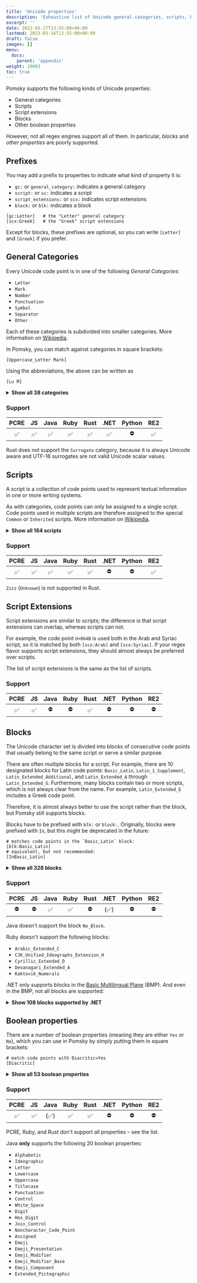 ```yaml
---
title: 'Unicode properties'
description: 'Exhaustive list of Unicode general categories, scripts, blocks and other properties supported by Pomsky'
excerpt: ''
date: 2022-05-17T13:55:00+00:00
lastmod: 2023-03-16T13:55:00+00:00
draft: false
images: []
menu:
  docs:
    parent: 'appendix'
weight: 10003
toc: true
---
```


Pomsky supports the following kinds of Unicode properties:

- General categories
- Scripts
- Script extensions
- Blocks
- Other boolean properties

However, not all regex engines support all of them. In particular, _blocks_ and _other properties_
are poorly supported.

## Prefixes

You may add a prefix to properties to indicate what kind of property it is:

- `gc:` or `general_category:` indicates a general category
- `script:` or `sc:` indicates a script
- `script_extensions:` or `scx:` indicates script extensions
- `block:` or `blk:` indicates a block

```pomsky
[gc:Letter]   # the "Letter" general category
[scx:Greek]   # the "Greek" script extensions
```

Except for blocks, these prefixes are optional, so you can write `[Letter]` and `[Greek]` if you prefer.

## General Categories

Every Unicode code point is in one of the following _General Categories_:

- `Letter`
- `Mark`
- `Number`
- `Punctuation`
- `Symbol`
- `Separator`
- `Other`

Each of these categories is subdivided into smaller categories. More information on [Wikipedia](https://en.wikipedia.org/wiki/Unicode_character_property#General_Category).

In Pomsky, you can match against categories in square brackets:

```pomsky
[Uppercase_Letter Mark]
```

Using the abbreviations, the above can be written as

```pomsky
[Lu M]
```

<details>
<summary><b>Show all 38 categories</b></summary>

| Abbr | Long                    | Description                                              |
| ---- | ----------------------- | -------------------------------------------------------- |
| `Lu` | `Uppercase_Letter`      | an uppercase letter                                      |
| `Ll` | `Lowercase_Letter`      | a lowercase letter                                       |
| `Lt` | `Titlecase_Letter`      | a [digraphic] character (e.g. ‘ǅ’), first part uppercase |
| `LC` | `Cased_Letter`          | `Lu` \| `Ll` \| `Lt`                                     |
| `Lm` | `Modifier_Letter`       | a modifier letter                                        |
| `Lo` | `Other_Letter`          | other letters, including syllables and ideographs        |
| `L`  | `Letter`                | `Lu` \| `Ll` \| `Lt` \| `Lm` \| `Lo`                     |
| `Mn` | `Nonspacing_Mark`       | a nonspacing combining mark (zero advance width)         |
| `Mc` | `Spacing_Mark`          | a spacing combining mark (positive advance width)        |
| `Me` | `Enclosing_Mark`        | an enclosing combining mark                              |
| `M`  | `Mark`                  | `Mn` \| `Mc` \| `Me`                                     |
| `Nd` | `Decimal_Number`        | a decimal digit                                          |
| `Nl` | `Letter_Number`         | a letterlike numeric character                           |
| `No` | `Other_Number`          | a numeric character of other type                        |
| `N`  | `Number`                | `Nd` \| `Nl` \| `No`                                     |
| `Pc` | `Connector_Punctuation` | a connecting punctuation mark, like a tie                |
| `Pd` | `Dash_Punctuation`      | a dash or hyphen punctuation mark                        |
| `Ps` | `Open_Punctuation`      | an opening punctuation mark (of a pair)                  |
| `Pe` | `Close_Punctuation`     | a closing punctuation mark (of a pair)                   |
| `Pi` | `Initial_Punctuation`   | an initial quotation mark                                |
| `Pf` | `Final_Punctuation`     | a final quotation mark                                   |
| `Po` | `Other_Punctuation`     | a punctuation mark of other type                         |
| `P`  | `Punctuation`           | `Pc` \| `Pd` \| `Ps` \| `Pe` \| `Pi` \| `Pf` \| `Po`     |
| `Sm` | `Math_Symbol`           | a symbol of mathematical use                             |
| `Sc` | `Currency_Symbol`       | a currency sign                                          |
| `Sk` | `Modifier_Symbol`       | a non-letterlike modifier symbol                         |
| `So` | `Other_Symbol`          | a symbol of other type                                   |
| `S`  | `Symbol`                | `Sm` \| `Sc` \| `Sk` \| `So`                             |
| `Zs` | `Space_Separator`       | a space character (of various non-zero widths)           |
| `Zl` | `Line_Separator`        | U+2028 LINE SEPARATOR only                               |
| `Zp` | `Paragraph_Separator`   | U+2029 PARAGRAPH SEPARATOR only                          |
| `Z`  | `Separator`             | `Zs` \| `Zl` \| `Zp`                                     |
| `Cc` | `Control`               | a C0 or C1 control code                                  |
| `Cf` | `Format`                | a format control character                               |
| `Cs` | `Surrogate`             | a surrogate code point<br />⚠️ not supported in Rust     |
| `Co` | `Private_Use`           | a private-use character                                  |
| `Cn` | `Unassigned`            | a reserved unassigned code point or a noncharacter       |
| `C`  | `Other`                 | `Cc` \| `Cf` \| `Cs` \| `Co` \| `Cn`                     |

[digraphic]: https://en.wikipedia.org/wiki/Digraph_(orthography)

</details>

### Support

| PCRE | JS  | Java | Ruby | Rust | .NET | Python | RE2 |
| :--: | :-: | :--: | :--: | :--: | :--: | :----: | :-: |
|  ✅  | ✅  |  ✅  |  ✅  |  ✅  |  ✅  |   ⛔   | ✅  |

Rust does not support the `Surrogate` category, because it is always Unicode aware and UTF-16 surrogates are not valid Unicode scalar values.

## Scripts

A script is a collection of code points used to represent textual information in one or more writing systems.

As with categories, code points can only be assigned to a single script. Code points used in multiple scripts are therefore assigned to the special `Common` or `Inherited` scripts. More information on [Wikipedia](<https://en.wikipedia.org/wiki/Script_(Unicode)>).

<details>
<summary><b>Show all 164 scripts</b></summary>

| Abbr   | Long / Notes                             |
| ------ | ---------------------------------------- |
| `Adlm` | `Adlam`                                  |
| `Aghb` | `Caucasian_Albanian`                     |
| `Ahom` | `Ahom`                                   |
| `Arab` | `Arabic`                                 |
| `Armi` | `Imperial_Aramaic`                       |
| `Armn` | `Armenian`                               |
| `Avst` | `Avestan`                                |
| `Bali` | `Balinese`                               |
| `Bamu` | `Bamum`                                  |
| `Bass` | `Bassa_Vah`                              |
| `Batk` | `Batak`                                  |
| `Beng` | `Bengali`                                |
| `Bhks` | `Bhaiksuki`                              |
| `Bopo` | `Bopomofo`                               |
| `Brah` | `Brahmi`                                 |
| `Brai` | `Braille`                                |
| `Bugi` | `Buginese`                               |
| `Buhd` | `Buhid`                                  |
| `Cakm` | `Chakma`                                 |
| `Cans` | `Canadian_Aboriginal`                    |
| `Cari` | `Carian`                                 |
| `Cham` | `Cham`                                   |
| `Cher` | `Cherokee`                               |
| `Chrs` | `Chorasmian`                             |
| `Copt` | `Coptic`, `Qaac`                         |
| `Cpmn` | `Cypro_Minoan`                           |
| `Cprt` | `Cypriot`                                |
| `Cyrl` | `Cyrillic`                               |
| `Deva` | `Devanagari`                             |
| `Diak` | `Dives_Akuru`                            |
| `Dogr` | `Dogra`                                  |
| `Dsrt` | `Deseret`                                |
| `Dupl` | `Duployan`                               |
| `Egyp` | `Egyptian_Hieroglyphs`                   |
| `Elba` | `Elbasan`                                |
| `Elym` | `Elymaic`                                |
| `Ethi` | `Ethiopic`                               |
| `Geor` | `Georgian`                               |
| `Glag` | `Glagolitic`                             |
| `Gong` | `Gunjala_Gondi`                          |
| `Gonm` | `Masaram_Gondi`                          |
| `Goth` | `Gothic`                                 |
| `Gran` | `Grantha`                                |
| `Grek` | `Greek`                                  |
| `Gujr` | `Gujarati`                               |
| `Guru` | `Gurmukhi`                               |
| `Hang` | `Hangul`                                 |
| `Hani` | `Han`                                    |
| `Hano` | `Hanunoo`                                |
| `Hatr` | `Hatran`                                 |
| `Hebr` | `Hebrew`                                 |
| `Hira` | `Hiragana`                               |
| `Hluw` | `Anatolian_Hieroglyphs`                  |
| `Hmng` | `Pahawh_Hmong`                           |
| `Hmnp` | `Nyiakeng_Puachue_Hmong`                 |
| `Hung` | `Old_Hungarian`                          |
| `Ital` | `Old_Italic`                             |
| `Java` | `Javanese`                               |
| `Kali` | `Kayah_Li`                               |
| `Kana` | `Katakana`                               |
| `Kawi` | `Kawi`                                   |
| `Khar` | `Kharoshthi`                             |
| `Khmr` | `Khmer`                                  |
| `Khoj` | `Khojki`                                 |
| `Kits` | `Khitan_Small_Script`                    |
| `Knda` | `Kannada`                                |
| `Kthi` | `Kaithi`                                 |
| `Lana` | `Tai_Tham`                               |
| `Laoo` | `Lao`                                    |
| `Latn` | `Latin`                                  |
| `Lepc` | `Lepcha`                                 |
| `Limb` | `Limbu`                                  |
| `Lina` | `Linear_A`                               |
| `Linb` | `Linear_B`                               |
| `Lisu` | `Lisu`                                   |
| `Lyci` | `Lycian`                                 |
| `Lydi` | `Lydian`                                 |
| `Mahj` | `Mahajani`                               |
| `Maka` | `Makasar`                                |
| `Mand` | `Mandaic`                                |
| `Mani` | `Manichaean`                             |
| `Marc` | `Marchen`                                |
| `Medf` | `Medefaidrin`                            |
| `Mend` | `Mende_Kikakui`                          |
| `Merc` | `Meroitic_Cursive`                       |
| `Mero` | `Meroitic_Hieroglyphs`                   |
| `Mlym` | `Malayalam`                              |
| `Modi` | `Modi`                                   |
| `Mong` | `Mongolian`                              |
| `Mroo` | `Mro`                                    |
| `Mtei` | `Meetei_Mayek`                           |
| `Mult` | `Multani`                                |
| `Mymr` | `Myanmar`                                |
| `Nagm` | `Nag_Mundari`                            |
| `Nand` | `Nandinagari`                            |
| `Narb` | `Old_North_Arabian`                      |
| `Nbat` | `Nabataean`                              |
| `Newa` | `Newa`                                   |
| `Nkoo` | `Nko`                                    |
| `Nshu` | `Nushu`                                  |
| `Ogam` | `Ogham`                                  |
| `Olck` | `Ol_Chiki`                               |
| `Orkh` | `Old_Turkic`                             |
| `Orya` | `Oriya`                                  |
| `Osge` | `Osage`                                  |
| `Osma` | `Osmanya`                                |
| `Ougr` | `Old_Uyghur`                             |
| `Palm` | `Palmyrene`                              |
| `Pauc` | `Pau_Cin_Hau`                            |
| `Perm` | `Old_Permic`                             |
| `Phag` | `Phags_Pa`                               |
| `Phli` | `Inscriptional_Pahlavi`                  |
| `Phlp` | `Psalter_Pahlavi`                        |
| `Phnx` | `Phoenician`                             |
| `Plrd` | `Miao`                                   |
| `Prti` | `Inscriptional_Parthian`                 |
| `Rjng` | `Rejang`                                 |
| `Rohg` | `Hanifi_Rohingya`                        |
| `Runr` | `Runic`                                  |
| `Samr` | `Samaritan`                              |
| `Sarb` | `Old_South_Arabian`                      |
| `Saur` | `Saurashtra`                             |
| `Sgnw` | `SignWriting`                            |
| `Shaw` | `Shavian`                                |
| `Shrd` | `Sharada`                                |
| `Sidd` | `Siddham`                                |
| `Sind` | `Khudawadi`                              |
| `Sinh` | `Sinhala`                                |
| `Sogd` | `Sogdian`                                |
| `Sogo` | `Old_Sogdian`                            |
| `Sora` | `Sora_Sompeng`                           |
| `Soyo` | `Soyombo`                                |
| `Sund` | `Sundanese`                              |
| `Sylo` | `Syloti_Nagri`                           |
| `Syrc` | `Syriac`                                 |
| `Tagb` | `Tagbanwa`                               |
| `Takr` | `Takri`                                  |
| `Tale` | `Tai_Le`                                 |
| `Talu` | `New_Tai_Lue`                            |
| `Taml` | `Tamil`                                  |
| `Tang` | `Tangut`                                 |
| `Tavt` | `Tai_Viet`                               |
| `Telu` | `Telugu`                                 |
| `Tfng` | `Tifinagh`                               |
| `Tglg` | `Tagalog`                                |
| `Thaa` | `Thaana`                                 |
| `Thai` | `Thai`                                   |
| `Tibt` | `Tibetan`                                |
| `Tirh` | `Tirhuta`                                |
| `Tnsa` | `Tangsa`                                 |
| `Toto` | `Toto`                                   |
| `Ugar` | `Ugaritic`                               |
| `Vaii` | `Vai`                                    |
| `Vith` | `Vithkuqi`                               |
| `Wara` | `Warang_Citi`                            |
| `Wcho` | `Wancho`                                 |
| `Xpeo` | `Old_Persian`                            |
| `Xsux` | `Cuneiform`                              |
| `Yezi` | `Yezidi`                                 |
| `Yiii` | `Yi`                                     |
| `Zanb` | `Zanabazar_Square`                       |
| `Zinh` | `Inherited`                              |
| `Zyyy` | `Common`                                 |
| `Zzzz` | `Unknown`<br /> ⚠️ not supported by Rust |

</details>

### Support

| PCRE | JS  | Java | Ruby | Rust | .NET | Python | RE2 |
| :--: | :-: | :--: | :--: | :--: | :--: | :----: | :-: |
|  ✅  | ✅  |  ✅  |  ✅  |  ✅  |  ⛔  |   ⛔   | ✅  |

`Zzzz` (`Unknown`) is not supported in Rust.

## Script Extensions

Script extensions are similar to scripts; the difference is that script extensions can overlap, whereas scripts can not.

For example, the code point `U+064B` is used both in the Arab and Syriac script, so it is matched by both `[scx:Arab]` and `[scx:Syriac]`. If your regex flavor supports script extensions, they should almost always be preferred over scripts.

The list of script extensions is the same as the list of scripts.

### Support

| PCRE | JS  | Java | Ruby | Rust | .NET | Python | RE2 |
| :--: | :-: | :--: | :--: | :--: | :--: | :----: | :-: |
|  ✅  | ✅  |  ⛔  |  ⛔  |  ✅  |  ⛔  |   ⛔   | ⛔  |

## Blocks

The Unicode character set is divided into blocks of consecutive code points that usually belong to the same script or serve a similar purpose.

There are often multiple blocks for a script. For example, there are 10 designated blocks for Latin code points: `Basic_Latin`, `Latin_1_Supplement`, `Latin_Extended_Additional`, and `Latin_Extended_A` through `Latin_Extended_G`. Furthermore, many blocks contain two or more scripts, which is not always clear from the name. For example, `Latin_Extended_E` includes a Greek code point.

Therefore, it is almost always better to use the script rather than the block, but Pomsky still supports blocks.

Blocks have to be prefixed with `blk:` or `block:`. Originally, blocks were prefixed with `In`, but this might be deprecated in the future:

```pomsky
# matches code points in the `Basic_Latin` block:
[blk:Basic_Latin]
# equivalent, but not recommended:
[InBasic_Latin]
```

<details>
<summary><b>Show all 328 blocks</b></summary>

| Names                                                                                                |
| ---------------------------------------------------------------------------------------------------- |
| `Adlam`                                                                                              |
| `Aegean_Numbers`                                                                                     |
| `Ahom`                                                                                               |
| `Alchemical`, `Alchemical_Symbols`                                                                   |
| `Alphabetic_PF`, `Alphabetic_Presentation_Forms`                                                     |
| `Anatolian_Hieroglyphs`                                                                              |
| `Ancient_Greek_Music`, `Ancient_Greek_Musical_Notation`                                              |
| `Ancient_Greek_Numbers`                                                                              |
| `Ancient_Symbols`                                                                                    |
| `Arabic`                                                                                             |
| `Arabic_Ext_A`, `Arabic_Extended_A`                                                                  |
| `Arabic_Ext_B`, `Arabic_Extended_B`                                                                  |
| `Arabic_Ext_C`, `Arabic_Extended_C`                                                                  |
| `Arabic_Math`, `Arabic_Mathematical_Alphabetic_Symbols`                                              |
| `Arabic_PF_A`, `Arabic_Presentation_Forms_A`                                                         |
| `Arabic_PF_B`, `Arabic_Presentation_Forms_B`                                                         |
| `Arabic_Sup`, `Arabic_Supplement`                                                                    |
| `Armenian`                                                                                           |
| `Arrows`                                                                                             |
| `ASCII`, `Basic_Latin`                                                                               |
| `Avestan`                                                                                            |
| `Balinese`                                                                                           |
| `Bamum`                                                                                              |
| `Bamum_Sup`, `Bamum_Supplement`                                                                      |
| `Bassa_Vah`                                                                                          |
| `Batak`                                                                                              |
| `Bengali`                                                                                            |
| `Bhaiksuki`                                                                                          |
| `Block_Elements`                                                                                     |
| `Bopomofo`                                                                                           |
| `Bopomofo_Ext`, `Bopomofo_Extended`                                                                  |
| `Box_Drawing`                                                                                        |
| `Brahmi`                                                                                             |
| `Braille`, `Braille_Patterns`                                                                        |
| `Buginese`                                                                                           |
| `Buhid`                                                                                              |
| `Byzantine_Music`, `Byzantine_Musical_Symbols`                                                       |
| `Carian`                                                                                             |
| `Caucasian_Albanian`                                                                                 |
| `Chakma`                                                                                             |
| `Cham`                                                                                               |
| `Cherokee`                                                                                           |
| `Cherokee_Sup`, `Cherokee_Supplement`                                                                |
| `Chess_Symbols`                                                                                      |
| `Chorasmian`                                                                                         |
| `CJK`, `CJK_Unified_Ideographs`                                                                      |
| `CJK_Compat`, `CJK_Compatibility`                                                                    |
| `CJK_Compat_Forms`, `CJK_Compatibility_Forms`                                                        |
| `CJK_Compat_Ideographs`, `CJK_Compatibility_Ideographs`                                              |
| `CJK_Compat_Ideographs_Sup`, `CJK_Compatibility_Ideographs_Supplement`                               |
| `CJK_Ext_A`, `CJK_Unified_Ideographs_Extension_A`                                                    |
| `CJK_Ext_B`, `CJK_Unified_Ideographs_Extension_B`                                                    |
| `CJK_Ext_C`, `CJK_Unified_Ideographs_Extension_C`                                                    |
| `CJK_Ext_D`, `CJK_Unified_Ideographs_Extension_D`                                                    |
| `CJK_Ext_E`, `CJK_Unified_Ideographs_Extension_E`                                                    |
| `CJK_Ext_F`, `CJK_Unified_Ideographs_Extension_F`                                                    |
| `CJK_Ext_G`, `CJK_Unified_Ideographs_Extension_G`                                                    |
| `CJK_Ext_H`, `CJK_Unified_Ideographs_Extension_H`                                                    |
| `CJK_Radicals_Sup`, `CJK_Radicals_Supplement`                                                        |
| `CJK_Strokes`                                                                                        |
| `CJK_Symbols`, `CJK_Symbols_And_Punctuation`                                                         |
| `Compat_Jamo`, `Hangul_Compatibility_Jamo`                                                           |
| `Control_Pictures`                                                                                   |
| `Coptic`                                                                                             |
| `Coptic_Epact_Numbers`                                                                               |
| `Counting_Rod`, `Counting_Rod_Numerals`                                                              |
| `Cuneiform`                                                                                          |
| `Cuneiform_Numbers`, `Cuneiform_Numbers_And_Punctuation`                                             |
| `Currency_Symbols`                                                                                   |
| `Cypriot_Syllabary`                                                                                  |
| `Cypro_Minoan`                                                                                       |
| `Cyrillic`                                                                                           |
| `Cyrillic_Ext_A`, `Cyrillic_Extended_A`                                                              |
| `Cyrillic_Ext_B`, `Cyrillic_Extended_B`                                                              |
| `Cyrillic_Ext_C`, `Cyrillic_Extended_C`                                                              |
| `Cyrillic_Ext_D`, `Cyrillic_Extended_D`                                                              |
| `Cyrillic_Sup`, `Cyrillic_Supplement`, `Cyrillic_Supplementary`                                      |
| `Deseret`                                                                                            |
| `Devanagari`                                                                                         |
| `Devanagari_Ext`, `Devanagari_Extended`                                                              |
| `Devanagari_Ext_A`, `Devanagari_Extended_A`                                                          |
| `Diacriticals`, `Combining_Diacritical_Marks`                                                        |
| `Diacriticals_Ext`, `Combining_Diacritical_Marks_Extended`                                           |
| `Diacriticals_For_Symbols`, `Combining_Diacritical_Marks_For_Symbols`, `Combining_Marks_For_Symbols` |
| `Diacriticals_Sup`, `Combining_Diacritical_Marks_Supplement`                                         |
| `Dingbats`                                                                                           |
| `Dives_Akuru`                                                                                        |
| `Dogra`                                                                                              |
| `Domino`, `Domino_Tiles`                                                                             |
| `Duployan`                                                                                           |
| `Early_Dynastic_Cuneiform`                                                                           |
| `Egyptian_Hieroglyph_Format_Controls`                                                                |
| `Egyptian_Hieroglyphs`                                                                               |
| `Elbasan`                                                                                            |
| `Elymaic`                                                                                            |
| `Emoticons`                                                                                          |
| `Enclosed_Alphanum`, `Enclosed_Alphanumerics`                                                        |
| `Enclosed_Alphanum_Sup`, `Enclosed_Alphanumeric_Supplement`                                          |
| `Enclosed_CJK`, `Enclosed_CJK_Letters_And_Months`                                                    |
| `Enclosed_Ideographic_Sup`, `Enclosed_Ideographic_Supplement`                                        |
| `Ethiopic`                                                                                           |
| `Ethiopic_Ext`, `Ethiopic_Extended`                                                                  |
| `Ethiopic_Ext_A`, `Ethiopic_Extended_A`                                                              |
| `Ethiopic_Ext_B`, `Ethiopic_Extended_B`                                                              |
| `Ethiopic_Sup`, `Ethiopic_Supplement`                                                                |
| `Geometric_Shapes`                                                                                   |
| `Geometric_Shapes_Ext`, `Geometric_Shapes_Extended`                                                  |
| `Georgian`                                                                                           |
| `Georgian_Ext`, `Georgian_Extended`                                                                  |
| `Georgian_Sup`, `Georgian_Supplement`                                                                |
| `Glagolitic`                                                                                         |
| `Glagolitic_Sup`, `Glagolitic_Supplement`                                                            |
| `Gothic`                                                                                             |
| `Grantha`                                                                                            |
| `Greek`, `Greek_And_Coptic`                                                                          |
| `Greek_Ext`, `Greek_Extended`                                                                        |
| `Gujarati`                                                                                           |
| `Gunjala_Gondi`                                                                                      |
| `Gurmukhi`                                                                                           |
| `Half_And_Full_Forms`, `Halfwidth_And_Fullwidth_Forms`                                               |
| `Half_Marks`, `Combining_Half_Marks`                                                                 |
| `Hangul`, `Hangul_Syllables`                                                                         |
| `Hanifi_Rohingya`                                                                                    |
| `Hanunoo`                                                                                            |
| `Hatran`                                                                                             |
| `Hebrew`                                                                                             |
| `High_PU_Surrogates`, `High_Private_Use_Surrogates`                                                  |
| `High_Surrogates`                                                                                    |
| `Hiragana`                                                                                           |
| `IDC`, `Ideographic_Description_Characters`                                                          |
| `Ideographic_Symbols`, `Ideographic_Symbols_And_Punctuation`                                         |
| `Imperial_Aramaic`                                                                                   |
| `Indic_Number_Forms`, `Common_Indic_Number_Forms`                                                    |
| `Indic_Siyaq_Numbers`                                                                                |
| `Inscriptional_Pahlavi`                                                                              |
| `Inscriptional_Parthian`                                                                             |
| `IPA_Ext`, `IPA_Extensions`                                                                          |
| `Jamo`, `Hangul_Jamo`                                                                                |
| `Jamo_Ext_A`, `Hangul_Jamo_Extended_A`                                                               |
| `Jamo_Ext_B`, `Hangul_Jamo_Extended_B`                                                               |
| `Javanese`                                                                                           |
| `Kaithi`                                                                                             |
| `Kaktovik_Numerals`                                                                                  |
| `Kana_Ext_A`, `Kana_Extended_A`                                                                      |
| `Kana_Ext_B`, `Kana_Extended_B`                                                                      |
| `Kana_Sup`, `Kana_Supplement`                                                                        |
| `Kanbun`                                                                                             |
| `Kangxi`, `Kangxi_Radicals`                                                                          |
| `Kannada`                                                                                            |
| `Katakana`                                                                                           |
| `Katakana_Ext`, `Katakana_Phonetic_Extensions`                                                       |
| `Kawi`                                                                                               |
| `Kayah_Li`                                                                                           |
| `Kharoshthi`                                                                                         |
| `Khitan_Small_Script`                                                                                |
| `Khmer`                                                                                              |
| `Khmer_Symbols`                                                                                      |
| `Khojki`                                                                                             |
| `Khudawadi`                                                                                          |
| `Lao`                                                                                                |
| `Latin_1_Sup`, `Latin_1_Supplement` , `Latin_1`                                                      |
| `Latin_Ext_A`, `Latin_Extended_A`                                                                    |
| `Latin_Ext_Additional`, `Latin_Extended_Additional`                                                  |
| `Latin_Ext_B`, `Latin_Extended_B`                                                                    |
| `Latin_Ext_C`, `Latin_Extended_C`                                                                    |
| `Latin_Ext_D`, `Latin_Extended_D`                                                                    |
| `Latin_Ext_E`, `Latin_Extended_E`                                                                    |
| `Latin_Ext_F`, `Latin_Extended_F`                                                                    |
| `Latin_Ext_G`, `Latin_Extended_G`                                                                    |
| `Lepcha`                                                                                             |
| `Letterlike_Symbols`                                                                                 |
| `Limbu`                                                                                              |
| `Linear_A`                                                                                           |
| `Linear_B_Ideograms`                                                                                 |
| `Linear_B_Syllabary`                                                                                 |
| `Lisu`                                                                                               |
| `Lisu_Sup`, `Lisu_Supplement`                                                                        |
| `Low_Surrogates`                                                                                     |
| `Lycian`                                                                                             |
| `Lydian`                                                                                             |
| `Mahajani`                                                                                           |
| `Mahjong`, `Mahjong_Tiles`                                                                           |
| `Makasar`                                                                                            |
| `Malayalam`                                                                                          |
| `Mandaic`                                                                                            |
| `Manichaean`                                                                                         |
| `Marchen`                                                                                            |
| `Masaram_Gondi`                                                                                      |
| `Math_Alphanum`, `Mathematical_Alphanumeric_Symbols`                                                 |
| `Math_Operators`, `Mathematical_Operators`                                                           |
| `Mayan_Numerals`                                                                                     |
| `Medefaidrin`                                                                                        |
| `Meetei_Mayek`                                                                                       |
| `Meetei_Mayek_Ext`, `Meetei_Mayek_Extensions`                                                        |
| `Mende_Kikakui`                                                                                      |
| `Meroitic_Cursive`                                                                                   |
| `Meroitic_Hieroglyphs`                                                                               |
| `Miao`                                                                                               |
| `Misc_Arrows`, `Miscellaneous_Symbols_And_Arrows`                                                    |
| `Misc_Math_Symbols_A`, `Miscellaneous_Mathematical_Symbols_A`                                        |
| `Misc_Math_Symbols_B`, `Miscellaneous_Mathematical_Symbols_B`                                        |
| `Misc_Pictographs`, `Miscellaneous_Symbols_And_Pictographs`                                          |
| `Misc_Symbols`, `Miscellaneous_Symbols`                                                              |
| `Misc_Technical`, `Miscellaneous_Technical`                                                          |
| `Modi`                                                                                               |
| `Modifier_Letters`, `Spacing_Modifier_Letters`                                                       |
| `Modifier_Tone_Letters`                                                                              |
| `Mongolian`                                                                                          |
| `Mongolian_Sup`, `Mongolian_Supplement`                                                              |
| `Mro`                                                                                                |
| `Multani`                                                                                            |
| `Music`, `Musical_Symbols`                                                                           |
| `Myanmar`                                                                                            |
| `Myanmar_Ext_A`, `Myanmar_Extended_A`                                                                |
| `Myanmar_Ext_B`, `Myanmar_Extended_B`                                                                |
| `Nabataean`                                                                                          |
| `Nag_Mundari`                                                                                        |
| `Nandinagari`                                                                                        |
| `NB`, `No_Block`                                                                                     |
| `New_Tai_Lue`                                                                                        |
| `Newa`                                                                                               |
| `NKo`                                                                                                |
| `Number_Forms`                                                                                       |
| `Nushu`                                                                                              |
| `Nyiakeng_Puachue_Hmong`                                                                             |
| `OCR`, `Optical_Character_Recognition`                                                               |
| `Ogham`                                                                                              |
| `Ol_Chiki`                                                                                           |
| `Old_Hungarian`                                                                                      |
| `Old_Italic`                                                                                         |
| `Old_North_Arabian`                                                                                  |
| `Old_Permic`                                                                                         |
| `Old_Persian`                                                                                        |
| `Old_Sogdian`                                                                                        |
| `Old_South_Arabian`                                                                                  |
| `Old_Turkic`                                                                                         |
| `Old_Uyghur`                                                                                         |
| `Oriya`                                                                                              |
| `Ornamental_Dingbats`                                                                                |
| `Osage`                                                                                              |
| `Osmanya`                                                                                            |
| `Ottoman_Siyaq_Numbers`                                                                              |
| `Pahawh_Hmong`                                                                                       |
| `Palmyrene`                                                                                          |
| `Pau_Cin_Hau`                                                                                        |
| `Phags_Pa`                                                                                           |
| `Phaistos`, `Phaistos_Disc`                                                                          |
| `Phoenician`                                                                                         |
| `Phonetic_Ext`, `Phonetic_Extensions`                                                                |
| `Phonetic_Ext_Sup`, `Phonetic_Extensions_Supplement`                                                 |
| `Playing_Cards`                                                                                      |
| `Psalter_Pahlavi`                                                                                    |
| `PUA`, `Private_Use_Area`, `Private_Use`                                                             |
| `Punctuation`, `General_Punctuation`                                                                 |
| `Rejang`                                                                                             |
| `Rumi`, `Rumi_Numeral_Symbols`                                                                       |
| `Runic`                                                                                              |
| `Samaritan`                                                                                          |
| `Saurashtra`                                                                                         |
| `Sharada`                                                                                            |
| `Shavian`                                                                                            |
| `Shorthand_Format_Controls`                                                                          |
| `Siddham`                                                                                            |
| `Sinhala`                                                                                            |
| `Sinhala_Archaic_Numbers`                                                                            |
| `Small_Forms`, `Small_Form_Variants`                                                                 |
| `Small_Kana_Ext`, `Small_Kana_Extension`                                                             |
| `Sogdian`                                                                                            |
| `Sora_Sompeng`                                                                                       |
| `Soyombo`                                                                                            |
| `Specials`                                                                                           |
| `Sundanese`                                                                                          |
| `Sundanese_Sup`, `Sundanese_Supplement`                                                              |
| `Sup_Arrows_A`, `Supplemental_Arrows_A`                                                              |
| `Sup_Arrows_B`, `Supplemental_Arrows_B`                                                              |
| `Sup_Arrows_C`, `Supplemental_Arrows_C`                                                              |
| `Sup_Math_Operators`, `Supplemental_Mathematical_Operators`                                          |
| `Sup_PUA_A`, `Supplementary_Private_Use_Area_A`                                                      |
| `Sup_PUA_B`, `Supplementary_Private_Use_Area_B`                                                      |
| `Sup_Punctuation`, `Supplemental_Punctuation`                                                        |
| `Sup_Symbols_And_Pictographs`, `Supplemental_Symbols_And_Pictographs`                                |
| `Super_And_Sub`, `Superscripts_And_Subscripts`                                                       |
| `Sutton_SignWriting`                                                                                 |
| `Syloti_Nagri`                                                                                       |
| `Symbols_And_Pictographs_Ext_A`, `Symbols_And_Pictographs_Extended_A`                                |
| `Symbols_For_Legacy_Computing`                                                                       |
| `Syriac`                                                                                             |
| `Syriac_Sup`, `Syriac_Supplement`                                                                    |
| `Tagalog`                                                                                            |
| `Tagbanwa`                                                                                           |
| `Tags`                                                                                               |
| `Tai_Le`                                                                                             |
| `Tai_Tham`                                                                                           |
| `Tai_Viet`                                                                                           |
| `Tai_Xuan_Jing`, `Tai_Xuan_Jing_Symbols`                                                             |
| `Takri`                                                                                              |
| `Tamil`                                                                                              |
| `Tamil_Sup`, `Tamil_Supplement`                                                                      |
| `Tangsa`                                                                                             |
| `Tangut`                                                                                             |
| `Tangut_Components`                                                                                  |
| `Tangut_Sup`, `Tangut_Supplement`                                                                    |
| `Telugu`                                                                                             |
| `Thaana`                                                                                             |
| `Thai`                                                                                               |
| `Tibetan`                                                                                            |
| `Tifinagh`                                                                                           |
| `Tirhuta`                                                                                            |
| `Toto`                                                                                               |
| `Transport_And_Map`, `Transport_And_Map_Symbols`                                                     |
| `UCAS`, `Unified_Canadian_Aboriginal_Syllabics`, `Canadian_Syllabics`                                |
| `UCAS_Ext`, `Unified_Canadian_Aboriginal_Syllabics_Extended`                                         |
| `UCAS_Ext_A`, `Unified_Canadian_Aboriginal_Syllabics_Extended_A`                                     |
| `Ugaritic`                                                                                           |
| `Vai`                                                                                                |
| `Vedic_Ext`, `Vedic_Extensions`                                                                      |
| `Vertical_Forms`                                                                                     |
| `Vithkuqi`                                                                                           |
| `VS`, `Variation_Selectors`                                                                          |
| `VS_Sup`, `Variation_Selectors_Supplement`                                                           |
| `Wancho`                                                                                             |
| `Warang_Citi`                                                                                        |
| `Yezidi`                                                                                             |
| `Yi_Radicals`                                                                                        |
| `Yi_Syllables`                                                                                       |
| `Yijing`, `Yijing_Hexagram_Symbols`                                                                  |
| `Zanabazar_Square`                                                                                   |
| `Znamenny_Music`, `Znamenny_Musical_Notation`                                                        |

</details>

### Support

| PCRE | JS  | Java | Ruby | Rust | .NET | Python | RE2 |
| :--: | :-: | :--: | :--: | :--: | :--: | :----: | :-: |
|  ⛔  | ⛔  |  ✅  |  ✅  |  ⛔  | (✅) |   ⛔   | ⛔  |

Java doesn't support the block `No_Block`.

Ruby doesn't support the following blocks:

- `Arabic_Extended_C`
- `CJK_Unified_Ideographs_Extension_H`
- `Cyrillic_Extended_D`
- `Devanagari_Extended_A`
- `Kaktovik_Numerals`

.NET only supports blocks in the [Basic Multilingual Plane](<https://en.wikipedia.org/wiki/Plane_(Unicode)#Basic_Multilingual_Plane>) (BMP). And even in the BMP, not all blocks are supported:

<details>
<summary><b>Show 108 blocks supported by .NET</b></summary>

- `Alphabetic_Presentation_Forms`
- `Arabic`
- `Arabic_PresentationForms_A`
- `Arabic_PresentationForms_B`
- `Armenian`
- `Arrows`
- `Basic_Latin`
- `Bengali`
- `Block_Elements`
- `Bopomofo`
- `Bopomofo_Extended`
- `Box_Drawing`
- `Braille_Patterns`
- `Buhid`
- `CJK_Compatibility`
- `CJK_Compatibility_Forms`
- `CJK_Compatibility_Ideographs`
- `CJK_Radicals_Supplement`
- `CJK_Symbols_And_Punctuation`
- `CJK_Unified_Ideographs`
- `CJK_Unified_Ideographs_Extension_A`
- `Cherokee`
- `Combining_Diacritical_Marks`
- `Combining_Diacritical_Marks_For_Symbols`
- `Combining_Half_Marks`
- `Combining_Marks_For_Symbols`
- `Control_Pictures`
- `Currency_Symbols`
- `Cyrillic`
- `Cyrillic_Supplement`
- `Devanagari`
- `Dingbats`
- `Enclosed_Alphanumerics`
- `Enclosed_CJK_Letters_And_Months`
- `Ethiopic`
- `General_Punctuation`
- `Geometric_Shapes`
- `Georgian`
- `Greek`
- `Greek_Extended`
- `Greek_And_Coptic`
- `Gujarati`
- `Gurmukhi`
- `Halfwidth_And_Fullwidth_Forms`
- `Hangul_Compatibility_Jamo`
- `Hangul_Jamo`
- `Hangul_Syllables`
- `Hanunoo`
- `Hebrew`
- `High_Private_Use_Surrogates`
- `High_Surrogates`
- `Hiragana`
- `IPA_Extensions`
- `Ideographic_Description_Characters`
- `Kanbun`
- `Kangxi_Radicals`
- `Kannada`
- `Katakana`
- `Katakana_Phonetic_Extensions`
- `Khmer`
- `Khmer_Symbols`
- `Lao`
- `Latin_1_Supplement`
- `Latin_Extended_A`
- `Latin_Extended_B`
- `Latin_Extended_Additional`
- `Letterlike_Symbols`
- `Limbu`
- `Low_Surrogates`
- `Malayalam`
- `Mathematical_Operators`
- `Miscellaneous_Mathematical_Symbols_A`
- `Miscellaneous_Mathematical_Symbols_B`
- `Miscellaneous_Symbols`
- `Miscellaneous_Symbols_And_Arrows`
- `Miscellaneous_Technical`
- `Mongolian`
- `Myanmar`
- `Number_Forms`
- `Ogham`
- `Optical_Character_Recognition`
- `Oriya`
- `Phonetic_Extensions`
- `Private_Use`
- `Private_Use_Area`
- `Runic`
- `Sinhala`
- `Small_Form_Variants`
- `Spacing_Modifier_Letters`
- `Specials`
- `Superscripts_And_Subscripts`
- `Supplemental_Arrows_A`
- `Supplemental_Arrows_B`
- `Supplemental_Mathematical_Operators`
- `Syriac`
- `Tagalog`
- `Tagbanwa`
- `TaiLe`
- `Tamil`
- `Telugu`
- `Thaana`
- `Thai`
- `Tibetan`
- `Unified_Canadian_Aboriginal_Syllabics`
- `Variation_Selectors`
- `Yi_Radicals`
- `Yi_Syllables`
- `Yijing_Hexagram_Symbols`

</details>

## Boolean properties

There are a number of boolean properties (meaning they are either `Yes` or `No`), which you can use in Pomsky by simply putting them in square brackets:

```pomsky
# match code points with Diacritic=Yes
[Diacritic]
```

<details>
<summary><b>Show all 53 boolean properties</b></summary>

| Abbr       | Long                                                                    |
| ---------- | ----------------------------------------------------------------------- |
| `ASCII`    | `ASCII`                                                                 |
| `AHex`     | `ASCII_Hex_Digit`                                                       |
| `Alpha`    | `Alphabetic`                                                            |
| `Any`      | `Any`                                                                   |
| `Assigned` | `Assigned`<br />⚠️ not supported in PCRE                                |
| `Bidi_C`   | `Bidi_Control`                                                          |
| `Bidi_M`   | `Bidi_Mirrored`<br />⚠️ not supported in Ruby                           |
| `CI`       | `Case_Ignorable`                                                        |
| `Cased`    | `Cased`                                                                 |
| `CWCF`     | `Changes_When_Casefolded`<br />⚠️ not supported in PCRE, Ruby, and Rust |
| `CWCM`     | `Changes_When_Casemapped`                                               |
| `CWL`      | `Changes_When_Lowercased`                                               |
| `CWKCF`    | `Changes_When_NFKC_Casefolded`                                          |
| `CWT`      | `Changes_When_Titlecased`                                               |
| `CWU`      | `Changes_When_Uppercased`                                               |
| `Dash`     | `Dash`                                                                  |
| `DI`       | `Default_Ignorable_Code_Point`                                          |
| `Dep`      | `Deprecated`                                                            |
| `Dia`      | `Diacritic`                                                             |
| `Emoji`    | `Emoji`                                                                 |
| `EComp`    | `Emoji_Component`                                                       |
| `EMod`     | `Emoji_Modifier`                                                        |
| `EBase`    | `Emoji_Modifier_Base`                                                   |
| `EPres`    | `Emoji_Presentation`                                                    |
| `ExtPict`  | `Extended_Pictographic`                                                 |
| `Ext`      | `Extender`                                                              |
| `Gr_Base`  | `Grapheme_Base`                                                         |
| `Gr_Ext`   | `Grapheme_Extend`                                                       |
| `Hex`      | `Hex_Digit`                                                             |
| `IDSB`     | `IDS_Binary_Operator`                                                   |
| `IDST`     | `IDS_Trinary_Operator`                                                  |
| `IDC`      | `ID_Continue`                                                           |
| `IDS`      | `ID_Start`                                                              |
| `Ideo`     | `Ideographic`                                                           |
| `Join_C`   | `Join_Control`                                                          |
| `LOE`      | `Logical_Order_Exception`                                               |
| `Lower`    | `Lowercase`                                                             |
| `Math`     | `Math`                                                                  |
| `NChar`    | `Noncharacter_Code_Point`                                               |
| `Pat_Syn`  | `Pattern_Syntax`                                                        |
| `Pat_WS`   | `Pattern_White_Space`                                                   |
| `QMark`    | `Quotation_Mark`                                                        |
| `Radical`  | `Radical`                                                               |
| `RI`       | `Regional_Indicator`                                                    |
| `STerm`    | `Sentence_Terminal`                                                     |
| `SD`       | `Soft_Dotted`                                                           |
| `Term`     | `Terminal_Punctuation`                                                  |
| `UIdeo`    | `Unified_Ideograph`                                                     |
| `Upper`    | `Uppercase`                                                             |
| `VS`       | `Variation_Selector`                                                    |
| `space`    | `White_Space`                                                           |
| `XIDC`     | `XID_Continue`                                                          |
| `XIDS`     | `XID_Start`                                                             |

</details>

### Support

| PCRE | JS  | Java | Ruby | Rust | .NET | Python | RE2 |
| :--: | :-: | :--: | :--: | :--: | :--: | :----: | :-: |
|  ✅  | ✅  | (✅) |  ✅  |  ✅  |  ⛔  |   ⛔   | ⛔  |

PCRE, Ruby, and Rust don't support all properties – see the list.

Java **only** supports the following 20 boolean properties:

- `Alphabetic`
- `Ideographic`
- `Letter`
- `Lowercase`
- `Uppercase`
- `Titlecase`
- `Punctuation`
- `Control`
- `White_Space`
- `Digit`
- `Hex_Digit`
- `Join_Control`
- `Noncharacter_Code_Point`
- `Assigned`
- `Emoji`
- `Emoji_Presentation`
- `Emoji_Modifier`
- `Emoji_Modifier_Base`
- `Emoji_Component`
- `Extended_Pictographic`
